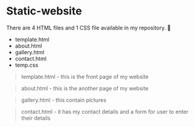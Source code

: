 # Static-website

There are 4 HTML files and 1 CSS file available in my repository. 📂
- template.html
- about.html
- gallery.html
- contact.html
- temp.css

> template.html - this is the front page of my website

> about.html - this is the another page of my website

> gallery.html - this contain pictures

> contact.html - it has my contact details and a form for user to enter their details
